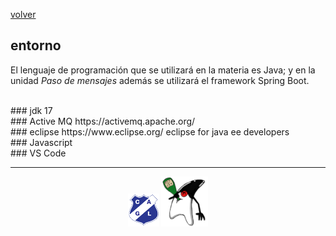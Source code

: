 [volver](index.md)<br/>
## entorno
El lenguaje de programación que se utilizará en la materia es Java; y en la unidad *Paso de mensajes* además se utilizará el framework Spring Boot.

<br/>
### jdk 17

<br/>
### Active MQ
https://activemq.apache.org/

<br/>
### eclipse
https://www.eclipse.org/
eclipse for java ee developers

<br/>
### Javascript

<br/>
### VS Code

<hr/>

<center><img src="imagenes/logo-lamadrid-1.png" />&nbsp;<img src="imagenes/logo-java-duke-chico.png" /></center>
